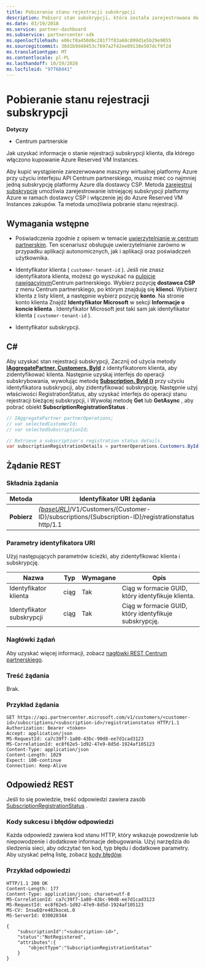 ```yaml
---
title: Pobieranie stanu rejestracji subskrypcji
description: Pobierz stan subskrypcji, która została zarejestrowana do użycia z Azure Reserved VM Instances.
ms.date: 03/19/2018
ms.service: partner-dashboard
ms.subservice: partnercenter-sdk
ms.openlocfilehash: e06cf8a450d6c281f7f83a68c899d1e5b29e9855
ms.sourcegitcommit: 30d1b9d48453c7697a2f42ee09138e507dcf9f2d
ms.translationtype: MT
ms.contentlocale: pl-PL
ms.lasthandoff: 10/19/2020
ms.locfileid: "97768441"
---
```

# <a name="get-subscription-registration-status"></a>Pobieranie stanu rejestracji subskrypcji

**Dotyczy**

- Centrum partnerskie

Jak uzyskać informacje o stanie rejestracji subskrypcji klienta, dla którego włączono kupowanie Azure Reserved VM Instances.

Aby kupić wystąpienie zarezerwowane maszyny wirtualnej platformy Azure przy użyciu interfejsu API Centrum partnerskiego, musisz mieć co najmniej jedną subskrypcję platformy Azure dla dostawcy CSP. Metoda [zarejestruj subskrypcję](register-a-subscription.md) umożliwia zarejestrowanie istniejącej subskrypcji platformy Azure w ramach dostawcy CSP i włączenie jej do Azure Reserved VM Instances zakupów. Ta metoda umożliwia pobranie stanu rejestracji.

## <a name="prerequisites"></a>Wymagania wstępne

- Poświadczenia zgodnie z opisem w temacie [uwierzytelnianie w centrum partnerskim](partner-center-authentication.md). Ten scenariusz obsługuje uwierzytelnianie zarówno w przypadku aplikacji autonomicznych, jak i aplikacji oraz poświadczeń użytkownika.

- Identyfikator klienta ( `customer-tenant-id` ). Jeśli nie znasz identyfikatora klienta, możesz go wyszukać na [pulpicie nawigacyjnym](https://partner.microsoft.com/dashboard)Centrum partnerskiego. Wybierz pozycję **dostawca CSP** z menu Centrum partnerskiego, po którym znajdują się **klienci**. Wybierz klienta z listy klient, a następnie wybierz pozycję **konto**. Na stronie konto klienta Znajdź **Identyfikator Microsoft** w sekcji **Informacje o koncie klienta** . Identyfikator Microsoft jest taki sam jak identyfikator klienta ( `customer-tenant-id` ).

- Identyfikator subskrypcji.

## <a name="c"></a>C\#

Aby uzyskać stan rejestracji subskrypcji, Zacznij od użycia metody [**IAggregatePartner. Customers. ById**](/dotnet/api/microsoft.store.partnercenter.customers.icustomercollection.byid) z identyfikatorem klienta, aby zidentyfikować klienta. Następnie uzyskaj interfejs do operacji subskrybowania, wywołując metodę [**Subscription. ById ()**](/dotnet/api/microsoft.store.partnercenter.subscriptions.isubscriptioncollection.byid) przy użyciu identyfikatora subskrypcji, aby zidentyfikować subskrypcję. Następnie użyj właściwości RegistrationStatus, aby uzyskać interfejs do operacji stanu rejestracji bieżącej subskrypcji, i Wywołaj metodę **Get** lub **GetAsync** , aby pobrać obiekt **SubscriptionRegistrationStatus** .

``` csharp
// IAggregatePartner partnerOperations;
// var selectedCustomerId;
// var selectedSubscriptionId;

// Retrieve a subscription's registration status details.
var subscriptionRegistrationDetails = partnerOperations.Customers.ById(selectedCustomerId).Subscriptions.ById(selectedSubscriptionId).RegistrationStatus.Get();
```

## <a name="rest-request"></a>Żądanie REST

### <a name="request-syntax"></a>Składnia żądania

| Metoda    | Identyfikator URI żądania                                                                                                                        |
|-----------|------------------------------------------------------------------------------------------------------------------------------------|
| **Pobierz**  | [*{baseURL}*](partner-center-rest-urls.md)/V1/Customers/{Customer-ID}/subscriptions/{Subscription-ID}/registrationstatus http/1.1 |

### <a name="uri-parameters"></a>Parametry identyfikatora URI

Użyj następujących parametrów ścieżki, aby zidentyfikować klienta i subskrypcję.

| Nazwa                    | Typ       | Wymagane | Opis                                                   |
|-------------------------|------------|----------|---------------------------------------------------------------|
| Identyfikator klienta             | ciąg     | Tak      | Ciąg w formacie GUID, który identyfikuje klienta.         |
| Identyfikator subskrypcji         | ciąg     | Tak      | Ciąg w formacie GUID, który identyfikuje subskrypcję.     |

### <a name="request-headers"></a>Nagłówki żądań

Aby uzyskać więcej informacji, zobacz [nagłówki REST Centrum partnerskiego](headers.md).

### <a name="request-body"></a>Treść żądania

Brak.

### <a name="request-example"></a>Przykład żądania

```http
GET https://api.partnercenter.microsoft.com/v1/customers/<customer-id>/subscriptions/<subscription-id>/registrationstatus HTTP/1.1
Authorization: Bearer <token>
Accept: application/json
MS-RequestId: ca7c39f7-1a80-43bc-90d8-ee7d1cad3123
MS-CorrelationId: ec8f62e5-1d92-47e9-8d5d-1924af105123
Content-Type: application/json
Content-Length: 1029
Expect: 100-continue
Connection: Keep-Alive
```

## <a name="rest-response"></a>Odpowiedź REST

Jeśli to się powiedzie, treść odpowiedzi zawiera zasób [SubscriptionRegistrationStatus](subscription-resources.md#subscriptionregistrationstatus) .

### <a name="response-success-and-error-codes"></a>Kody sukcesu i błędów odpowiedzi

Każda odpowiedź zawiera kod stanu HTTP, który wskazuje powodzenie lub niepowodzenie i dodatkowe informacje debugowania. Użyj narzędzia do śledzenia sieci, aby odczytać ten kod, typ błędu i dodatkowe parametry. Aby uzyskać pełną listę, zobacz [kody błędów](error-codes.md).

### <a name="response-example"></a>Przykład odpowiedzi

```http
HTTP/1.1 200 OK
Content-Length: 177
Content-Type: application/json; charset=utf-8
MS-CorrelationId: ca7c39f7-1a80-43bc-90d8-ee7d1cad3123
MS-RequestId: ec8f62e5-1d92-47e9-8d5d-1924af105123
MS-CV: InswEQre402koceL.0
MS-ServerId: 030020344

{
    "subscriptionId":"<subscription-id>",
    "status":"NotRegistered",
    "attributes":{
        "objectType":"SubscriptionRegistrationStatus"
    }
}
```
